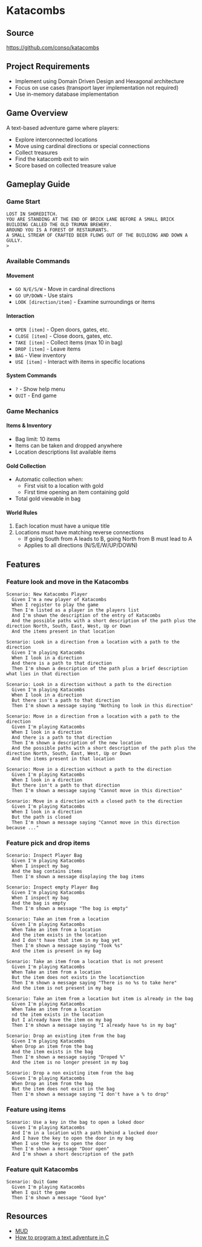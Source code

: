 # Katacombs

## Source

<https://github.com/conso/katacombs>

## Project Requirements

- Implement using Domain Driven Design and Hexagonal architecture
- Focus on use cases (transport layer implementation not required)
- Use in-memory database implementation

## Game Overview

A text-based adventure game where players:

- Explore interconnected locations
- Move using cardinal directions or special connections
- Collect treasures
- Find the katacomb exit to win
- Score based on collected treasure value

## Gameplay Guide

### Game Start

```text
LOST IN SHOREDITCH.
YOU ARE STANDING AT THE END OF BRICK LANE BEFORE A SMALL BRICK BUILDING CALLED THE OLD TRUMAN BREWERY.
AROUND YOU IS A FOREST OF RESTAURANTS.
A SMALL STREAM OF CRAFTED BEER FLOWS OUT OF THE BUILDING AND DOWN A GULLY.
>
```

### Available Commands

#### Movement

- `GO N/E/S/W` - Move in cardinal directions
- `GO UP/DOWN` - Use stairs
- `LOOK [direction/item]` - Examine surroundings or items

#### Interaction

- `OPEN [item]` - Open doors, gates, etc.
- `CLOSE [item]` - Close doors, gates, etc.
- `TAKE [item]` - Collect items (max 10 in bag)
- `DROP [item]` - Leave items
- `BAG` - View inventory
- `USE [item]` - Interact with items in specific locations

#### System Commands

- `?` - Show help menu
- `QUIT` - End game

### Game Mechanics

#### Items & Inventory

- Bag limit: 10 items
- Items can be taken and dropped anywhere
- Location descriptions list available items

#### Gold Collection

- Automatic collection when:
  - First visit to a location with gold
  - First time opening an item containing gold
- Total gold viewable in bag

#### World Rules

1. Each location must have a unique title
2. Locations must have matching reverse connections
   - If going South from A leads to B, going North from B must lead to A
   - Applies to all directions (N/S/E/W/UP/DOWN)

## Features

### Feature look and move in the Katacombs

```gherkin
Scenario: New Katacombs Player
  Given I'm a new player of Katacombs
  When I register to play the game
  Then I'm listed as a player in the players list
  And I'm shown the description of the entry of Katacombs
  And the possible paths with a short description of the path plus the direction North, South, East, West, Up or Down
  And the items present in that location

Scenario: Look in a direction from a location with a path to the direction
  Given I'm playing Katacombs
  When I look in a direction
  And there is a path to that direction
  Then I'm shown a description of the path plus a brief description what lies in that direction

Scenario: Look in a direction without a path to the direction
  Given I'm playing Katacombs
  When I look in a direction
  But there isn't a path to that direction
  Then I'm shown a message saying "Nothing to look in this direction"

Scenario: Move in a direction from a location with a path to the direction
  Given I'm playing Katacombs
  When I look in a direction
  And there is a path to that direction
  Then I'm shown a description of the new location
  And the possible paths with a short description of the path plus the direction North, South, East, West, Up or Down
  And the items present in that location

Scenario: Move in a direction without a path to the direction
  Given I'm playing Katacombs
  When I look in a direction
  But there isn't a path to that direction
  Then I'm shown a message saying "Cannot move in this direction"

Scenario: Move in a direction with a closed path to the direction
  Given I'm playing Katacombs
  When I look in a direction
  But the path is closed
  Then I'm shown a message saying "Cannot move in this direction because ..."
```

### Feature pick and drop items

```gherkin
Scenario: Inspect Player Bag
  Given I'm playing Katacombs
  When I inspect my bag
  And the bag contains items
  Then I'm shown a message displaying the bag items

Scenario: Inspect empty Player Bag
  Given I'm playing Katacombs
  When I inspect my bag
  And the bag is empty
  Then I'm shown a message "The bag is empty"

Scenario: Take an item from a location
  Given I'm playing Katacombs
  When Take an item from a location
  And the item exists in the location
  And I don't have that item in my bag yet
  Then I'm shown a message saying "Took %s"
  And the item is present in my bag

Scenario: Take an item from a location that is not present
  Given I'm playing Katacombs
  When Take an item from a location
  But the item does not exists in the locationction
  Then I'm shown a message saying "There is no %s to take here"
  And the item is not present in my bag

Scenario: Take an item from a location but item is already in the bag
  Given I'm playing Katacombs
  When Take an item from a location
  nd the item exists in the location
  But I already have the item on my bag
  Then I'm shown a message saying "I already have %s in my bag"

Scenario: Drop an existing item from the bag
  Given I'm playing Katacombs
  When Drop an item from the bag
  And the item exists in the bag
  Then I'm shown a message saying "Droped %"
  And the item is no longer present in my bag

Scenario: Drop a non existing item from the bag
  Given I'm playing Katacombs
  When Drop an item from the bag
  But the item does not exist in the bag
  Then I'm shown a message saying "I don't have a % to drop"
```

### Feature using items

```gherkin
Scenario: Use a key in the bag to open a loked door
  Given I'm playing Katacombs
  And I'm in a location with a path behind a locked door
  And I have the key to open the door in my bag
  When I use the key to open the door
  Then I'm shown a message "Door open"
  And I'm shown a short description of the path
```

### Feature quit Katacombs

```gherkin
Scenario: Quit Game
  Given I'm playing Katacombs
  When I quit the game
  Then I'm shown a message "Good bye"
```

## Resources

- [MUD](https://en.wikipedia.org/wiki/Multi-user_dungeon)
- [How to program a text adventure in C](https://helderman.github.io/htpataic/htpataic01.html)
